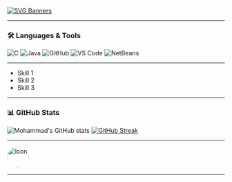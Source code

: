 
[![SVG Banners](https://svg-banners.vercel.app/api?type=glitch&text1=Hello%20World&width=800&height=200)](https://github.com/Akshay090/svg-banners)



---

### 🛠️ Languages & Tools
![C](https://img.shields.io/badge/C-00599C.svg?style=for-the-badge&logo=c&logoColor=white)
![Java](https://img.shields.io/badge/Java-%23ED8B00.svg?style=for-the-badge&logo=java&logoColor=white)
![GitHub](https://img.shields.io/badge/GitHub-181717.svg?style=for-the-badge&logo=github&logoColor=white)
![VS Code](https://img.shields.io/badge/VS%20Code-0078D4.svg?style=for-the-badge&logo=visual-studio-code&logoColor=white)
![NetBeans](https://img.shields.io/badge/Apache%20NetBeans-1B6AC6.svg?style=for-the-badge&logo=apache-netbeans-ide&logoColor=white)


---

<ul>
  <li class="fade-in">Skill 1</li>
  <li class="fade-in" style="animation-delay: 0.2s;">Skill 2</li>
  <li class="fade-in" style="animation-delay: 0.4s;">Skill 3</li>
</ul>

---

### 📊 GitHub Stats
![Mohammad's GitHub stats](https://github-readme-stats.vercel.app/api?username=nour690&show_icons=true&theme=tokyonight)
[![GitHub Streak](https://streak-stats.demolab.com?user=nour690&theme=tokyonight&hide_border=true)](https://git.io/streak-stats)

---


<img src="your-icon.png" alt="Icon" class="pulse" style="border-radius: 50%; width: 50px;">


--- 

<div class="bouncing-dots">
  <span></span><span></span><span></span>
</div>



